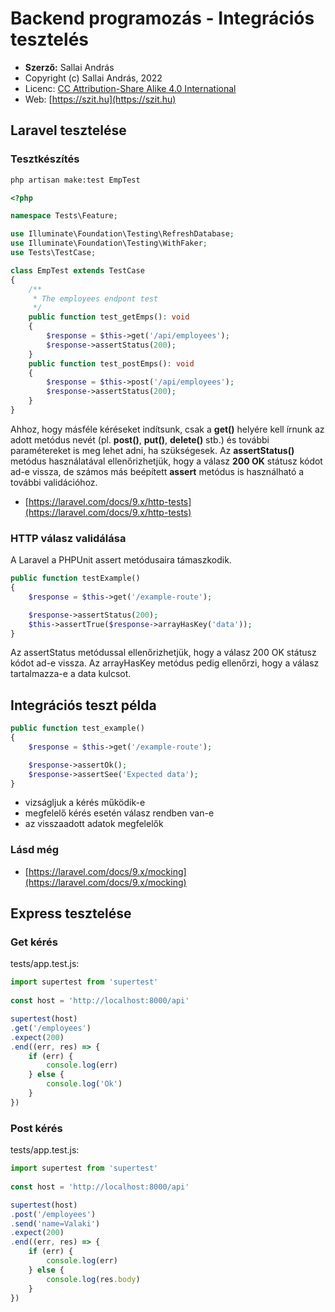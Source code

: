 # Backend programozás - Integrációs tesztelés

* **Szerző:** Sallai András
* Copyright (c) Sallai András, 2022
* Licenc: [CC Attribution-Share Alike 4.0 International](https://creativecommons.org/licenses/by-sa/4.0/)
* Web: [https://szit.hu](https://szit.hu)

## Laravel tesztelése

### Tesztkészítés

```bash
php artisan make:test EmpTest
```

```php
<?php

namespace Tests\Feature;

use Illuminate\Foundation\Testing\RefreshDatabase;
use Illuminate\Foundation\Testing\WithFaker;
use Tests\TestCase;

class EmpTest extends TestCase
{
    /**
     * The employees endpont test
     */
    public function test_getEmps(): void
    {
        $response = $this->get('/api/employees');
        $response->assertStatus(200);
    }
    public function test_postEmps(): void
    {
        $response = $this->post('/api/employees');
        $response->assertStatus(200);
    }
}
```

Ahhoz, hogy másféle kéréseket indítsunk, csak a **get()** helyére kell írnunk az adott metódus nevét (pl. **post()**, **put()**, **delete()** stb.) és további paramétereket is meg lehet adni, ha szükségesek. Az **assertStatus()** metódus használatával ellenőrizhetjük, hogy a válasz **200 OK** státusz kódot ad-e vissza, de számos más beépített **assert** metódus is használható a további validációhoz.

* [https://laravel.com/docs/9.x/http-tests](https://laravel.com/docs/9.x/http-tests)

### HTTP válasz validálása

A Laravel a PHPUnit assert metódusaira támaszkodik.

```php
public function testExample()
{
    $response = $this->get('/example-route');

    $response->assertStatus(200);
    $this->assertTrue($response->arrayHasKey('data'));
}
```

Az assertStatus metódussal ellenőrizhetjük, hogy a válasz 200 OK státusz kódot ad-e vissza. Az arrayHasKey metódus pedig ellenőrzi, hogy a válasz tartalmazza-e a data kulcsot.

## Integrációs teszt példa

```php
public function test_example()
{
    $response = $this->get('/example-route');

    $response->assertOk();
    $response->assertSee('Expected data');
}
```

* vizságljuk a kérés működik-e
* megfelelő kérés esetén válasz rendben van-e
* az visszaadott adatok megfelelők

### Lásd még

* [https://laravel.com/docs/9.x/mocking](https://laravel.com/docs/9.x/mocking)

## Express tesztelése

### Get kérés

tests/app.test.js:

```javascript
import supertest from 'supertest'
    
const host = 'http://localhost:8000/api' 

supertest(host)
.get('/employees')
.expect(200)
.end((err, res) => {
    if (err) {
        console.log(err)
    } else {
        console.log('Ok')
    }
})
```

### Post kérés

tests/app.test.js:

```javascript
import supertest from 'supertest'
    
const host = 'http://localhost:8000/api' 

supertest(host)
.post('/employees')
.send('name=Valaki')
.expect(200)
.end((err, res) => {
    if (err) {
        console.log(err)
    } else {
        console.log(res.body)
    }
})
```
